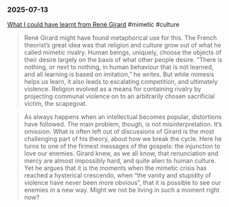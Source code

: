 ### 2025-07-13
[What I could have learnt from René Girard](https://on.ft.com/4kBEfTw) #mimetic #culture

> René Girard might have found metaphorical use for this. The French theorist’s great idea was that religion and culture grow out of what he called mimetic rivalry. Human beings, uniquely, choose the objects of their desire largely on the basis of what other people desire. “There is nothing, or next to nothing, in human behaviour that is not learned, and all learning is based on imitation,” he writes. But while mimesis helps us learn, it also leads to escalating competition, and ultimately violence. Religion evolved as a means for containing rivalry by projecting communal violence on to an arbitrarily chosen sacrificial victim, the scapegoat.

> As always happens when an intellectual becomes popular, distortions have followed. The main problem, though, is not misinterpretation. It’s omission. What is often left out of discussions of Girard is the most challenging part of his theory, about how we break the cycle. Here he turns to one of the firmest messages of the gospels: the injunction to love our enemies. Girard knew, as we all know, that renunciation and mercy are almost impossibly hard, and quite alien to human culture. Yet he argues that it is the moments when the mimetic crisis has reached a hysterical crescendo, when “the vanity and stupidity of violence have never been more obvious”, that it is possible to see our enemies in a new way. Might we not be living in such a moment right now?